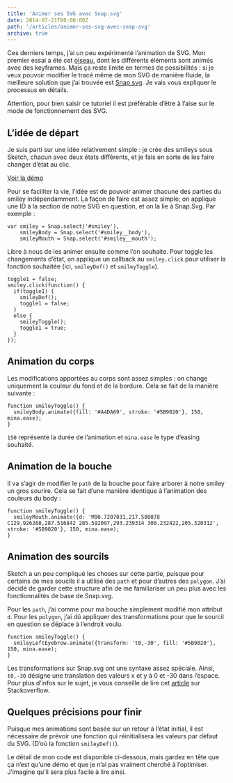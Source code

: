 ```yaml
---
title: 'Animer ses SVG avec Snap.svg'
date: 2014-07-21T00:00:00Z
path: '/articles/animer-ses-svg-avec-snap-svg'
archive: true
---
```


Ces derniers temps, j’ai un peu expérimenté l’animation de SVG. Mon premier essai a été cet [oiseau](http://codepen.io/eskiiss/full/kFphn), dont les différents éléments sont animés avec des keyframes. Mais ça reste limité en termes de possibilités : si je veux pouvoir modifier le tracé même de mon SVG de manière fluide, la meilleure solution que j’ai trouvée est [Snap.svg](http://snapsvg.io/). Je vais vous expliquer le processus en détails.

<p class="info">Attention, pour bien saisir ce tutoriel il est préférable d’être à l’aise sur le mode de fonctionnement des SVG.</p>

## L’idée de départ

Je suis parti sur une idée relativement simple : je crée des smileys sous Sketch, chacun avec deux états différents, et je fais en sorte de les faire changer d’état au clic.

[Voir la démo](http://codepen.io/eskiiss/full/gxqsr)

Pour se faciliter la vie, l’idée est de pouvoir animer chacune des parties du smiley indépendamment. La façon de faire est assez simple; on applique une ID à la section de notre SVG en question, et on la lie à Snap.Svg. Par exemple :

    var smiley = Snap.select('#smiley'),
        smileyBody = Snap.select('#smiley__body'),
        smileyMouth = Snap.select('#smiley__mouth');

Libre à nous de les animer ensuite comme l’on souhaite. Pour toggle les changements d’état, on applique un callback au `smiley.click` pour utiliser la fonction souhaitée (ici, `smileyDef()` et `smileyToggle`).

    toggle1 = false;
    smiley.click(function() {
      if(toggle1) {
        smileyDef();
        toggle1 = false;
      }
      else {
        smileyToggle();
        toggle1 = true;
      }
    });

## Animation du corps

Les modifications apportées au corps sont assez simples : on change uniquement la couleur du fond et de la bordure. Cela se fait de la manière suivante :

    function smileyToggle() {
      smileyBody.animate({fill: '#A4DA69', stroke: '#5B9020'}, 150, mina.ease);
    }

`150` représente la durée de l’animation et `mina.ease` le type d’easing souhaité.

## Animation de la bouche

Il va s’agir de modifier le `path` de la bouche pour faire arborer à notre smiley un gros sourire. Cela se fait d’une manière identique à l’animation des couleurs du body :

    function smileyToggle() {
      smileyMouth.animate({d: 'M90.7207031,217.580078 C129.926268,287.516842 285.592097,293.239314 300.232422,205.320312', stroke: '#5B9020'}, 150, mina.ease);
    }

## Animation des sourcils

Sketch a un peu compliqué les choses sur cette partie, puisque pour certains de mes soucils il a utilisé des `path` et pour d’autres des `polygon`. J’ai décidé de garder cette structure afin de me familiariser un peu plus avec les fonctionnalités de base de Snap.svg.

Pour les `path`, j’ai comme pour ma bouche simplement modifié mon attribut `d`. Pour les `polygon`, j’ai dû appliquer des transformations pour que le sourcil en question se déplace à l’endroit voulu.

    function smileyToggle() {
      smileyLeftEyebrow.animate({transform: 't0,-30', fill: '#5B9020'}, 150, mina.ease);
    }

Les transformations sur Snap.svg ont une syntaxe assez spéciale. Ainsi, `t0,-30` désigne une translation des valeurs x et y à 0 et -30 dans l’espace. Pour plus d’infos sur le sujet, je vous conseille de lire cet [article](http://stackoverflow.com/questions/20302801/how-do-i-understand-transform-properties-in-snap-svg) sur Stackoverflow.

## Quelques précisions pour finir

Puisque mes animations sont basée sur un retour à l’état initial, il est nécessaire de prévoir une fonction qui réinitialisera les valeurs par défaut du SVG. (D’où la fonction `smileyDef()`).

Le détail de mon code est disponible ci-dessous, mais gardez en tête que ça n’est qu’une démo et que je n’ai pas vraiment cherché à l’optimiser. J’imagine qu’il sera plus facile à lire ainsi.

